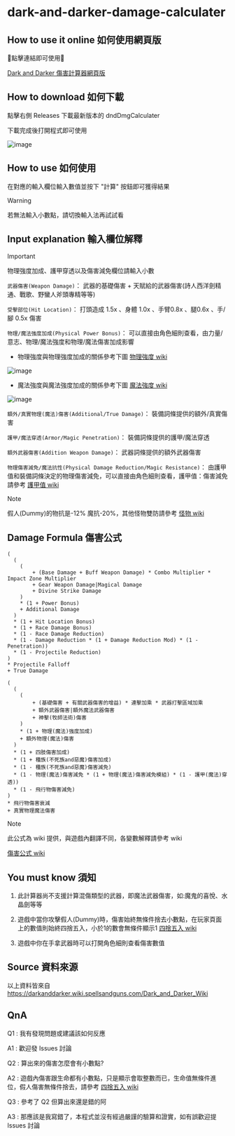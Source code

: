 # dark-and-darker-damage-calculater

## How to use it online 如何使用網頁版

🔽點擊連結即可使用🔽

[Dark and Darker 傷害計算器網頁版](<https://jhskrt.github.io/dark-and-darker-damage-calculater/>)

## How to download 如何下載
點擊右側 Releases 下載最新版本的 dndDmgCalculater

下載完成後打開程式即可使用

![image](https://github.com/user-attachments/assets/adbdc135-bcac-4e90-9cde-0ecd506b143c)


## How to use 如何使用
在對應的輸入欄位輸入數值並按下 "計算" 按鈕即可獲得結果

> [!warning]
> 若無法輸入小數點，請切換輸入法再試試看

## Input explanation 輸入欄位解釋

> [!IMPORTANT]
> 物理強度加成、護甲穿透以及傷害減免欄位請輸入小數

`武器傷害(Weapon Damage)`： 武器的基礎傷害 + 天賦給的武器傷害(詩人西洋劍精通、戰歌、野蠻人斧頭專精等等)

`受擊部位(Hit Location)`： 打頭造成 1.5x 、身體 1.0x 、手臂0.8x 、腿0.6x 、手/腳 0.5x 傷害

`物理/魔法強度加成(Physical Power Bonus)`： 可以直接由角色細則查看，由力量/意志、物理/魔法強度和物理/魔法傷害加成影響

 - 物理強度與物理強度加成的關係參考下圖 [物理強度 wiki](<https://darkanddarker.wiki.spellsandguns.com/Stats#Physical_Power>)

![image](https://github.com/user-attachments/assets/7adae393-d79c-40ad-9918-6da0c4c36cb2)

 - 魔法強度與魔法強度加成的關係參考下圖 [魔法強度 wiki](<https://darkanddarker.wiki.spellsandguns.com/Stats#Magical_Power>)

![image](https://github.com/user-attachments/assets/fa1396af-2520-4f95-bd8f-cdd381bf7f89)

`額外/真實物理(魔法)傷害(Additional/True Damage)`： 裝備詞條提供的額外/真實傷害

`護甲/魔法穿透(Armor/Magic Penetration)`： 裝備詞條提供的護甲/魔法穿透

`額外武器傷害(Addition Weapon Damage)`： 武器詞條提供的額外武器傷害

`物理傷害減免/魔法抗性(Physical Damage Reduction/Magic Resistance)`： 由護甲值和裝備詞條決定的物理傷害減免，可以直接由角色細則查看，護甲值：傷害減免請參考 [護甲值 wiki](<https://darkanddarker.wiki.spellsandguns.com/Stats#Armor_Rating>)

> [!note]
> 假人(Dummy)的物抗是-12% 魔抗-20%，其他怪物雙防請參考 [怪物 wiki](https://darkanddarker.wiki.spellsandguns.com/Monsters#Dummy)

## Damage Formula 傷害公式
```
(
  (
    (
        + (Base Damage + Buff Weapon Damage) * Combo Multiplier * Impact Zone Multiplier
        + Gear Weapon Damage|Magical Damage
        + Divine Strike Damage
    )
    * (1 + Power Bonus)
    + Additional Damage
  )
  * (1 + Hit Location Bonus)
  * (1 + Race Damage Bonus)
  * (1 - Race Damage Reduction)
  * (1 - Damage Reduction * (1 + Damage Reduction Mod) * (1 - Penetration))
  * (1 - Projectile Reduction)
)
* Projectile Falloff
+ True Damage
```
```
(
  (
    (
        + (基礎傷害 + 有關武器傷害的增益) * 連擊加乘 * 武器打擊區域加乘
        + 額外武器傷害|額外魔法武器傷害
        + 神擊(牧師法術)傷害
    )
    * (1 + 物理(魔法)強度加成)
    + 額外物理(魔法)傷害
  )
  * (1 + 四肢傷害加成)
  * (1 + 種族(不死族and惡魔)傷害加成)
  * (1 - 種族(不死族and惡魔)傷害減免)
  * (1 - 物理(魔法)傷害減免 * (1 + 物理(魔法)傷害減免模組) * (1 - 護甲(魔法)穿透))
  * (1 - 飛行物傷害減免)
)
* 飛行物傷害衰減
+ 真實物理魔法傷害
```
> [!note]
> 此公式為 wiki 提供，與遊戲內翻譯不同，各變數解釋請參考 wiki

[傷害公式 wiki](<https://darkanddarker.wiki.spellsandguns.com/Damage>)

## You must know 須知

1. 此計算器尚不支援計算混傷類型的武器，即魔法武器傷害，如:魔鬼的喜悅、水晶劍等等

2. 遊戲中當你攻擊假人(Dummy)時，傷害始終無條件捨去小數點，在玩家頁面上的數值則始終四捨五入，小於1的數會無條件顯示1 [四捨五入 wiki](<https://darkanddarker.wiki.spellsandguns.com/Damage#Rounding>)

3. 遊戲中你在手拿武器時可以打開角色細則查看傷害數值

## Source 資料來源

以上資料皆來自 https://darkanddarker.wiki.spellsandguns.com/Dark_and_Darker_Wiki

## QnA

Q1 : 我有發現問題或建議該如何反應

A1 : 歡迎發 Issues 討論



Q2 : 算出來的傷害怎麼會有小數點?

A2 : 遊戲內傷害跟生命都有小數點，只是顯示會取整數而已，生命值無條件進位，假人傷害無條件捨去，請參考 [四捨五入 wiki](<https://darkanddarker.wiki.spellsandguns.com/Damage#Rounding>)



Q3 : 參考了 Q2 但算出來還是錯的阿

A3 : 那應該是我寫錯了，本程式並沒有經過嚴謹的驗算和證實，如有誤歡迎提 Issues 討論
